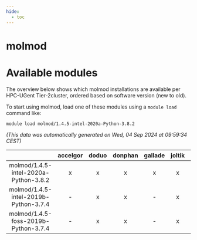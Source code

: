 ```yaml
---
hide:
  - toc
---
```


molmod
======

# Available modules


The overview below shows which molmod installations are available per HPC-UGent Tier-2cluster, ordered based on software version (new to old).

To start using molmod, load one of these modules using a `module load` command like:

```shell
module load molmod/1.4.5-intel-2020a-Python-3.8.2
```

*(This data was automatically generated on Wed, 04 Sep 2024 at 09:59:34 CEST)*  

| |accelgor|doduo|donphan|gallade|joltik|shinx|skitty|
| :---: | :---: | :---: | :---: | :---: | :---: | :---: | :---: |
|molmod/1.4.5-intel-2020a-Python-3.8.2|x|x|x|x|x|-|x|
|molmod/1.4.5-intel-2019b-Python-3.7.4|-|x|x|-|x|-|x|
|molmod/1.4.5-foss-2019b-Python-3.7.4|-|x|x|-|x|-|x|
